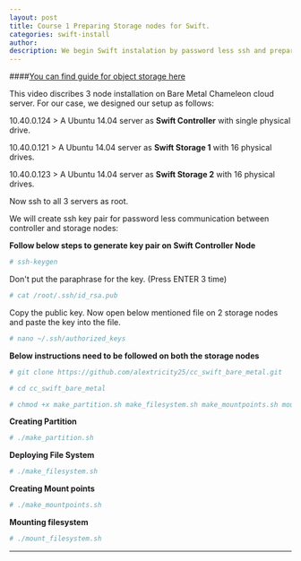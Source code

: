 ```yaml
---
layout: post
title: Course 1 Preparing Storage nodes for Swift.  
categories: swift-install
author: 
description: We begin Swift instalation by password less ssh and preparing the drive for filesystem.
---
```


####[You can find guide for object storage here](http://docs.openstack.org/liberty/install-guide-ubuntu/swift.html)                                     


This video discribes 3 node installation on Bare Metal Chameleon cloud server. For our case, we designed our setup as follows:

10.40.0.124 > A Ubuntu 14.04 server as **Swift Controller** with single physical drive.  

10.40.0.121 > A Ubuntu 14.04 server as **Swift Storage 1** with 16 physical drives.  

10.40.0.123 > A Ubuntu 14.04 server as **Swift Storage 2** with 16 physical drives.

Now ssh to all 3 servers as root.  

We will create ssh key pair for password less communication between controller and storage nodes:

**Follow below steps to generate key pair on Swift Controller Node**

```sh
# ssh-keygen
```
Don't put the paraphrase for the key. (Press ENTER 3 time)

```sh
# cat /root/.ssh/id_rsa.pub
```
Copy the public key. Now open below mentioned file on 2 storage nodes and paste the key into the file.

```sh
# nano ~/.ssh/authorized_keys
```

**Below instructions need to be followed on both the storage nodes**

```sh
# git clone https://github.com/alextricity25/cc_swift_bare_metal.git 
```

```sh
# cd cc_swift_bare_metal
```

```sh
# chmod +x make_partition.sh make_filesystem.sh make_mountpoints.sh mount_filesystem.sh 
```

**Creating Partition**

```sh
# ./make_partition.sh 
```

**Deploying File System**

```sh
# ./make_filesystem.sh 
```

**Creating Mount points**

```sh
# ./make_mountpoints.sh
```

**Mounting filesystem**

```sh
# ./mount_filesystem.sh
```

* * *
